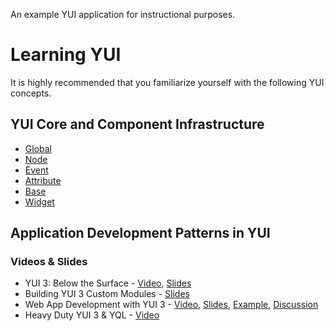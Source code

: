 An example YUI application for instructional purposes.

# Learning YUI

It is highly recommended that you familiarize yourself with the following YUI concepts.

## YUI Core and Component Infrastructure

- [Global](http://developer.yahoo.com/yui/3/yui/)
- [Node](http://developer.yahoo.com/yui/3/node/)
- [Event](http://developer.yahoo.com/yui/3/event/)
- [Attribute](http://developer.yahoo.com/yui/3/attribute/)
- [Base](http://developer.yahoo.com/yui/3/base/)
- [Widget](http://developer.yahoo.com/yui/3/widget/)

## Application Development Patterns in YUI

### Videos & Slides

- YUI 3: Below the Surface - [Video](http://developer.yahoo.com/yui/theater/video.php?v=yuiconf2010-smith), [Slides](http://www.slideshare.net/drprolix/yui-3-below-the-surface)
- Building YUI 3 Custom Modules - [Slides](http://www.slideshare.net/caridy/building-yui-3-custom-modules)
- Web App Development with YUI 3 - [Video](http://developer.yahoo.com/yui/theater/video.php?v=ericf-yuiconf2009-webapps), [Slides](http://www.slideshare.net/eferraiuolo/web-app-development-with-yui-3-2379064), [Example](https://gist.github.com/228240), [Discussion](http://yuilibrary.com/forum/viewtopic.php?p=10764)
- Heavy Duty YUI 3 & YQL - [Video](http://developer.yahoo.com/yui/theater/video.php?v=yuiconf2010-ferraiuolo)